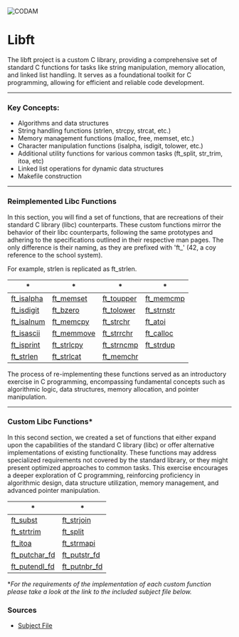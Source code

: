 <img src="https://i.imgur.com/HG66CCx.png?raw=true" alt="CODAM" style="max-width: 50%;">

# Libft
The libft project is a custom C library, providing a comprehensive set of standard C functions for tasks like string manipulation, memory allocation, and linked list handling. It serves as a foundational toolkit for C programming, allowing for efficient and reliable code development.

---
### Key Concepts:
- Algorithms and data structures
- String handling functions (strlen, strcpy, strcat, etc.)
- Memory management functions (malloc, free, memset, etc.)
- Character manipulation functions (isalpha, isdigit, tolower, etc.)
- Additional utility functions for various common tasks (ft_split, str_trim, itoa, etc)
- Linked list operations for dynamic data structures
- Makefile construction
---
### Reimplemented Libc Functions
In this section, you will find a set of functions, that are recreations of their standard C library (libc) counterparts. These custom functions mirror the behavior of their libc counterparts, following the same prototypes and adhering to the specifications outlined in their respective man pages. The only difference is their naming, as they are prefixed with 'ft_' (42, a coy reference to the school system).

For example, strlen is replicated as ft_strlen.

|                                   *                                                |                                         *                              |                                            *                                  |                                       *                             |    
|-----------------------------------------------------------------------------------|-----------------------------------------------------------------------|------------------------------------------------------------------------------|------------------------------------------------------------------------|
| [ft_isalpha](https://github.com/arommers/libft/blob/master/src/ft_isalpha.c)| [ft_memset](https://github.com/arommers/libft/blob/master/src/ft_memset.c)|[ft_toupper](https://github.com/arommers/libft/blob/master/src/ft_toupper.c)|[ft_memcmp](https://github.com/arommers/libft/blob/master/src/ft_memcmp.c)|
| [ft_isdigit](https://github.com/arommers/libft/blob/master/src/ft_isdigit.c)| [ft_bzero](https://github.com/arommers/libft/blob/master/src/ft_bzero.c)|[ft_tolower](https://github.com/arommers/libft/blob/master/src/ft_tolower.c)|[ft_strnstr](https://github.com/arommers/libft/blob/master/src/ft_strnstr.c)|
| [ft_isalnum](https://github.com/arommers/libft/blob/master/src/ft_isalnum.c)| [ft_memcpy](https://github.com/arommers/libft/blob/master/src/ft_memcpy.c)|[ft_strchr](https://github.com/arommers/libft/blob/master/src/ft_strchr.c)|[ft_atoi](https://github.com/arommers/libft/blob/master/src/ft_atoi.c)|
| [ft_isascii](https://github.com/arommers/libft/blob/master/src/ft_isascii.c)| [ft_memmove](https://github.com/arommers/libft/blob/master/src/ft_memmove.c)|[ft_strrchr](https://github.com/arommers/libft/blob/master/src/ft_strrchr.c)|[ft_calloc](https://github.com/arommers/libft/blob/master/src/ft_calloc.c)|
| [ft_isprint](https://github.com/arommers/libft/blob/master/src/ft_isprint.c)| [ft_strlcpy](https://github.com/arommers/libft/blob/master/src/ft_strlcpy.c)|[ft_strncmp](https://github.com/arommers/libft/blob/master/src/ft_strncmp.c)|[ft_strdup](https://github.com/arommers/libft/blob/master/src/ft_strdup.c)|
| [ft_strlen](https://github.com/arommers/libft/blob/master/src/ft_strlen.c)| [ft_strlcat](https://github.com/arommers/libft/blob/master/src/ft_strlcat.c)|[ft_memchr](https://github.com/arommers/libft/blob/master/src/ft_memchr.c)

The process of re-implementing these functions served as an introductory exercise in C programming, encompassing fundamental concepts such as algorithmic logic, data structures, memory allocation, and pointer manipulation.  

---
### Custom Libc Functions*
In this second section, we created a set of functions that either expand upon the capabilities of the standard C library (libc) or offer alternative implementations of existing functionality. These functions may address specialized requirements not covered by the standard library, or they might present optimized approaches to common tasks. This exercise encourages a deeper exploration of C programming, reinforcing proficiency in algorithmic design, data structure utilization, memory management, and advanced pointer manipulation.

|                                        *                                             |                                *                                |
|--------------------------------------------------------------------------------------|-----------------------------------------------------------------|
|[ft_subst](https://github.com/arommers/libft/blob/master/src/ft_substr.c)|[ft_strjoin](https://github.com/arommers/libft/blob/master/src/ft_strjoin.c)|
|[ft_strtrim](https://github.com/arommers/libft/blob/master/src/ft_strtrim.c)|[ft_split](https://github.com/arommers/libft/blob/master/src/ft_split.c)|
|[ft_itoa](https://github.com/arommers/libft/blob/master/src/ft_itoa.c)|[ft_strmapi](https://github.com/arommers/libft/blob/master/src/ft_strmapi.c)|
|[ft_putchar_fd](https://github.com/arommers/libft/blob/master/src/ft_putchar_fd.c)|[ft_putstr_fd](https://github.com/arommers/libft/blob/master/src/ft_putstr_fd.c)|
|[ft_putendl_fd](https://github.com/arommers/libft/blob/master/src/ft_putendl_fd.c)|[ft_putnbr_fd](https://github.com/arommers/libft/blob/master/src/ft_putnbr_fd.c)|

**For the requirements of the implementation of each custom function please take a look at the link to the included subject file below.*

### Sources
- [Subject File](https://cdn.intra.42.fr/pdf/pdf/95631/en.subject.pdf)
